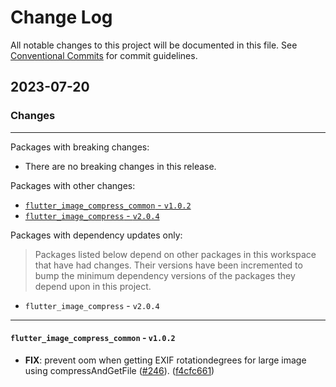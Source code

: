# Change Log

All notable changes to this project will be documented in this file.
See [Conventional Commits](https://conventionalcommits.org) for commit guidelines.

## 2023-07-20

### Changes

---

Packages with breaking changes:

 - There are no breaking changes in this release.

Packages with other changes:

 - [`flutter_image_compress_common` - `v1.0.2`](#flutter_image_compress_common---v102)
 - [`flutter_image_compress` - `v2.0.4`](#flutter_image_compress---v204)

Packages with dependency updates only:

> Packages listed below depend on other packages in this workspace that have had changes. Their versions have been incremented to bump the minimum dependency versions of the packages they depend upon in this project.

 - `flutter_image_compress` - `v2.0.4`

---

#### `flutter_image_compress_common` - `v1.0.2`

 - **FIX**: prevent oom when getting EXIF rotationdegrees for large image using compressAndGetFile ([#246](https://github.com/fluttercandies/flutter_image_compress/issues/246)). ([f4cfc661](https://github.com/fluttercandies/flutter_image_compress/commit/f4cfc6610bd818898783d6be21472081dda0ed35))

